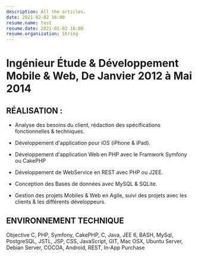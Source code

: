 ```yaml
---
description: All the articles.
date: 2021-02-02 16:00
resume.name: test
resume.date: 2021-02-02 16:00
resume.organization: String
---
```


#  Ingénieur Étude & Développement Mobile & Web, De Janvier 2012 à Mai 2014

## RÉALISATION :

* Analyse des besoins du client, rédaction des spécifications fonctionnelles & techniques.

* Développement d'application pour iOS (iPhone & iPad).

* Développement d'application Web en PHP avec le Framwork Symfony ou CakePHP

* Développement de WebService en REST avec PHP ou J2EE.

* Conception des Bases de données avec MySQL & SQLite.

* Gestion des projets Mobiles & Web en Agile, suivi des projets avec les clients & les différents développeurs.

## ENVIRONNEMENT TECHNIQUE

Objective C, PHP, Symfony, CakePHP, C, Java, JEE 6, BASH, MySql, PostgreSQL, JSTL, JSP, CSS, JavaScript, GIT, Mac OSX, Ubuntu Server, Debian Server, COCOA, Android, REST, In‑App Purchase
